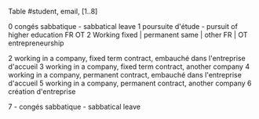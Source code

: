 Table
#student, email, [1..8]

0 congés sabbatique - sabbatical leave
1 poursuite d'étude - pursuit of higher education
	FR OT
2 Working
	fixed | permanent
	same | other
	FR | OT
entrepreneurship

2 working in a company, fixed term contract, embauché dans l'entreprise d'accueil
3 working in a company, fixed term contract, another company
4 working in a company, permanent contract, embauché dans l'entreprise d'accueil
5 working in a company, permanent contract, another company
6 création d'entreprise

7 - congés sabbatique - sabbatical leave


